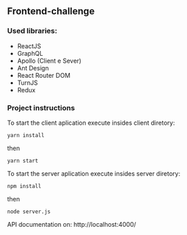 ## Frontend-challenge

### Used libraries:

- ReactJS
- GraphQL
- Apollo (Client e Sever)
- Ant Design
- React Router DOM
- TurnJS
- Redux

### Project instructions

To start the client aplication execute insides client diretory: 

`yarn install`

then

`yarn start`

To start the server aplication execute insides server diretory: 

`npm install`

then

`node server.js`

API documentation on: http://localhost:4000/
